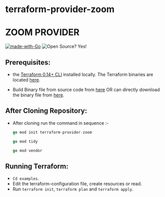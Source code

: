 # terraform-provider-zoom
# ZOOM PROVIDER 
[![made-with-Go](https://img.shields.io/badge/Made%20with-Go-1f425f.svg)](http://golang.org) ![Open Source? Yes!](https://badgen.net/badge/Open%20Source%20%3F/Yes%21/blue?icon=github)

## Prerequisites:
   * the [Terraform 0.14+ CLI](https://learn.hashicorp.com/tutorials/terraform/install-cli) installed locally. The Terraform binaries are located [here](https://releases.hashicorp.com/terraform/).

   * Build Binary file from source code from [here](https://github.com/amanborkar99/terraform-provider-zoom) OR can directly download the binary file from [here](https://drive.google.com/file/d/1PZDaZSs5B6Ch67fR-X4eIr28ttiPdAUL/view?usp=sharing). 


## After Cloning Repository:
   *  After cloning run the command in sequence :-
      ``` GO
      go mod init terraform-provider-zoom
      ```
      ``` GO
      go mod tidy
      ```
      ``` GO
      go mod vendor
      ```
    

## Running Terraform:
   * `Cd examples`.
   * Edit the terraform-configuration file, create resources or read.
   * Run `terraform init`, `terraform plan` and `terraform apply`.
      
  
